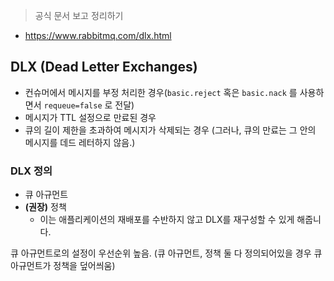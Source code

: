 > 공식 문서 보고 정리하기

- https://www.rabbitmq.com/dlx.html

## DLX (Dead Letter Exchanges)

- 컨슈머에서 메시지를 부정 처리한 경우(`basic.reject` 혹은 `basic.nack` 를 사용하면서 `requeue=false` 로 전달)
- 메시지가 TTL 설정으로 만료된 경우
- 큐의 길이 제한을 초과하여 메시지가 삭제되는 경우
(그러나, 큐의 만료는 그 안의 메시지를 데드 레터하지 않음.)

### DLX 정의
- 큐 아규먼트
- **(권장)** 정책 
    - 이는 애플리케이션의 재배포를 수반하지 않고 DLX를 재구성할 수 있게 해줍니다.

큐 아규먼트로의 설정이 우선순위 높음. (큐 아규먼트, 정책 둘 다 정의되어있을 경우 큐 아규먼트가 정책을 덮어씌움)
